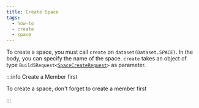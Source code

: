 ```yaml
---
title: Create Space
tags:
  - how-to
  - create
  - space
---
```


To create a space, you must call `create` on `dataset(Dataset.SPACE)`. In the body, you can specify the name of the space.
`create` takes an object of type `Build5Request<`[`SpaceCreateRequest`](../../../../reference-api/interfaces/SpaceCreateRequest.md)`>` as parameter.

:::info Create a Member first

To create a space, don't forget to create a member first

:::

```tsx file=../../../../../../packages/sdk/examples/space/create.ts#L11-L26
```
